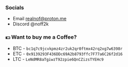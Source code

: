 <p>
	<h3>Socials</h3>
	<ul>
		<li>Email <a href="mailto:realnof@proton.me">realnof@proton.me</a></li>
		<li>Discord @noff2k</li>
	</ul>
</p>
<p>
	<h3>💵 Want to buy me a Coffee?</h3>
	<ul>
		<li>BTC - <code>bc1q7c9jcvkpmz4zr2uk2qr0ftmx42rq2xg7w6398r</code></li>
		<li>ETC - <code>0x9139293F436DDc69A2b8793ffc7F77a6C26f2d16</code></li>
		<li>LTC - <code>LeNdMR8aTgiwzT92zpie6QnCZizsTYEHc9</code></li>
	</ul>
</p>
